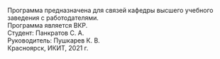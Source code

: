 Программа предназначена для связей кафедры высшего учебного заведения с работодателями.   
Программа является ВКР.  
Студент: Панкратов C. А.  
Руководитель: Пушкарев К. В.   
Красноярск, ИКИТ, 2021 г.
